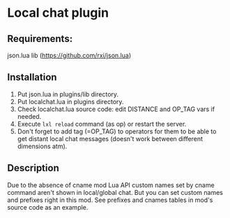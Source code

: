 # Local chat plugin

## Requirements:

json.lua lib (https://github.com/rxi/json.lua)



## Installation

1. Put json.lua in plugins/lib directory.
2. Put localchat.lua in plugins directory.
3. Check localchat.lua source code: edit DISTANCE and OP_TAG vars if needed.
4. Execute ```lxl reload``` command (as op) or restart the server.
5. Don't forget to add tag (=OP_TAG) to operators for them to be able to get distant local chat messages (doesn't work between different dimensions atm).


## Description

Due to the absence of cname mod Lua API custom names set by cname command aren't shown in local/global chat. But you can set custom names and prefixes right in this mod. See prefixes and cnames tables in mod's source code as an example.
